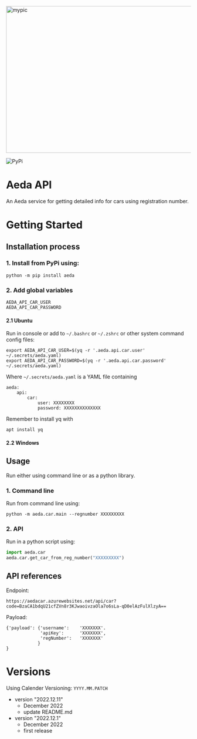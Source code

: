 
<img src="https://uploads-ssl.webflow.com/616e87dbb58bda5ac7435eb0/616ead050b8ac6154ca472a6_aeda-logo-web.svg" alt="mypic" style="width:1000px; height:400px"/>

![PyPi](https://img.shields.io/pypi/v/aeda?label=pypi%20package)

# Aeda API 
An Aeda service for getting detailed info for cars using registration number.

# Getting Started
## Installation process

### 1. Install from PyPi using:
```console
python -m pip install aeda
```

### 2. Add global variables

```
AEDA_API_CAR_USER
AEDA_API_CAR_PASSWORD
``` 

#### 2.1  Ubuntu

Run in console or add to `~/.bashrc` or `~/.zshrc` or other system command config files:
```console
export AEDA_API_CAR_USER=$(yq -r '.aeda.api.car.user' ~/.secrets/aeda.yaml)
export AEDA_API_CAR_PASSWORD=$(yq -r '.aeda.api.car.password' ~/.secrets/aeda.yaml)
```
Where `~/.secrets/aeda.yaml` is a YAML file containing
```
aeda:
    api:
        car:
            user: XXXXXXXX
            password: XXXXXXXXXXXXXX
```
Remember to install yq with
```console
apt install yq
```
#### 2.2 Windows


## Usage
Run either using command line or as a python library.

### 1. Command line
Run from command line using:
```console
python -m aeda.car.main --regnumber XXXXXXXXX
``` 
### 2. API
Run in a python script using:
```python
import aeda.car
aeda.car.get_car_from_reg_number("XXXXXXXXX")
``` 


## API references

Endpoint:
```
https://aedacar.azurewebsites.net/api/car?code=BzaCA1bdqU21cfZVn8r3KJwaoivzaOla7o6sLa-qD0elAzFulXlzyA==
```
Payload:
```
{'payload': {'username':    'XXXXXXX'.
             'apiKey':      'XXXXXXX',
             'regNumber':   'XXXXXXX'
            }
}
``` 

# Versions 
Using Calender Versioning: `YYYY.MM.PATCH`
- version "2022.12.11"
  - December 2022
  - update README.md  
- version "2022.12.1"
  - December 2022
  - first release  